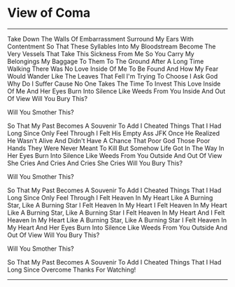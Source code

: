 # View of Coma

---

Take Down The Walls Of Embarrassment Surround My Ears With Contentment So That These Syllables Into My Bloodstream Become The Very Vessels That Take This Sickness From Me So You Carry My Belongings My Baggage To Them To The Ground After A Long Time Walking There Was No Love Inside Of Me To Be Found And How My Fear Would Wander Like The Leaves That Fell I'm Trying To Choose I Ask God Why Do I Suffer Cause No One Takes The Time To Invest This Love Inside Of Me And Her Eyes Burn Into Silence Like Weeds From You Inside And Out Of View Will You Bury This?

Will You Smother This?

So That My Past Becomes A Souvenir To Add I Cheated Things That I Had Long Since Only Feel Through I Felt His Empty Ass JFK Once He Realized He Wasn't Alive And Didn't Have A Chance That Poor God Those Poor Hands They Were Never Meant To Kill But Somehow Life Got In The Way In Her Eyes Burn Into Silence Like Weeds From You Outside And Out Of View She Cries And Cries And Cries She Cries Will You Bury This?

Will You Smother This?

So That My Past Becomes A Souvenir To Add I Cheated Things That I Had Long Since Only Feel Through I Felt Heaven In My Heart Like A Burning Star, Like A Burning Star I Felt Heaven In My Heart I Felt Heaven In My Heart Like A Burning Star, Like A Burning Star I Felt Heaven In My Heart And I Felt Heaven In My Heart Like A Burning Star, Like A Burning Star I Felt Heaven In My Heart And Her Eyes Burn Into Silence Like Weeds From You Outside And Out Of View Will You Bury This?

Will You Smother This?

So That My Past Becomes A Souvenir To Add I Cheated Things That I Had Long Since Overcome Thanks For Watching!

---
